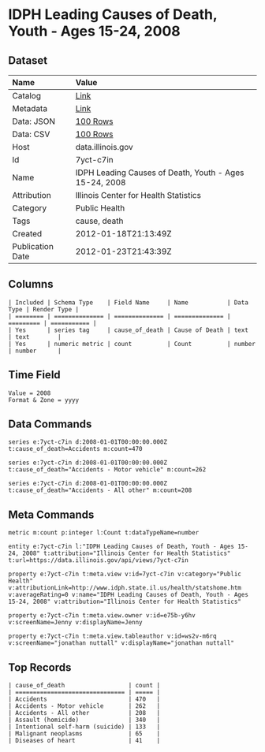 # IDPH Leading Causes of Death, Youth - Ages 15-24, 2008

## Dataset

| Name | Value |
| :--- | :---- |
| Catalog | [Link](https://catalog.data.gov/dataset/idph-leading-causes-of-death-youth-ages-15-24-2008-6362e) |
| Metadata | [Link](https://data.illinois.gov/api/views/7yct-c7in) |
| Data: JSON | [100 Rows](https://data.illinois.gov/api/views/7yct-c7in/rows.json?max_rows=100) |
| Data: CSV | [100 Rows](https://data.illinois.gov/api/views/7yct-c7in/rows.csv?max_rows=100) |
| Host | data.illinois.gov |
| Id | 7yct-c7in |
| Name | IDPH Leading Causes of Death, Youth - Ages 15-24, 2008 |
| Attribution | Illinois Center for Health Statistics |
| Category | Public Health |
| Tags | cause, death |
| Created | 2012-01-18T21:13:49Z |
| Publication Date | 2012-01-23T21:43:39Z |

## Columns

```ls
| Included | Schema Type    | Field Name     | Name           | Data Type | Render Type |
| ======== | ============== | ============== | ============== | ========= | =========== |
| Yes      | series tag     | cause_of_death | Cause of Death | text      | text        |
| Yes      | numeric metric | count          | Count          | number    | number      |
```

## Time Field

```ls
Value = 2008
Format & Zone = yyyy
```

## Data Commands

```ls
series e:7yct-c7in d:2008-01-01T00:00:00.000Z t:cause_of_death=Accidents m:count=470

series e:7yct-c7in d:2008-01-01T00:00:00.000Z t:cause_of_death="Accidents - Motor vehicle" m:count=262

series e:7yct-c7in d:2008-01-01T00:00:00.000Z t:cause_of_death="Accidents - All other" m:count=208
```

## Meta Commands

```ls
metric m:count p:integer l:Count t:dataTypeName=number

entity e:7yct-c7in l:"IDPH Leading Causes of Death, Youth - Ages 15-24, 2008" t:attribution="Illinois Center for Health Statistics" t:url=https://data.illinois.gov/api/views/7yct-c7in

property e:7yct-c7in t:meta.view v:id=7yct-c7in v:category="Public Health" v:attributionLink=http://www.idph.state.il.us/health/statshome.htm v:averageRating=0 v:name="IDPH Leading Causes of Death, Youth - Ages 15-24, 2008" v:attribution="Illinois Center for Health Statistics"

property e:7yct-c7in t:meta.view.owner v:id=e75b-y6hv v:screenName=Jenny v:displayName=Jenny

property e:7yct-c7in t:meta.view.tableauthor v:id=ws2v-m6rq v:screenName="jonathan nuttall" v:displayName="jonathan nuttall"
```

## Top Records

```ls
| cause_of_death                  | count | 
| =============================== | ===== | 
| Accidents                       | 470   | 
| Accidents - Motor vehicle       | 262   | 
| Accidents - All other           | 208   | 
| Assault (homicide)              | 340   | 
| Intentional self-harm (suicide) | 133   | 
| Malignant neoplasms             | 65    | 
| Diseases of heart               | 41    | 
```